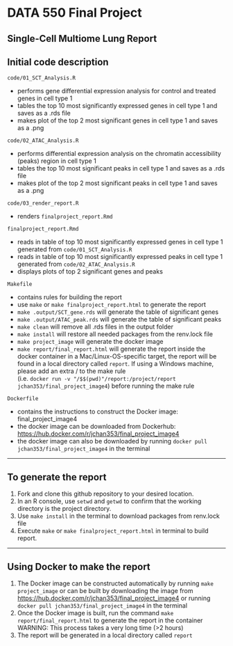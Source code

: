 # DATA 550 Final Project
Single-Cell Multiome Lung Report
------------------------------------------------------------------------

## Initial code description

`code/01_SCT_Analysis.R`

  - performs gene differential expression analysis for control and treated genes in cell type 1
  - tables the top 10 most significantly expressed genes in cell type 1 and saves as a .rds file
  - makes plot of the top 2 most significant genes in cell type 1 and saves as a .png

`code/02_ATAC_Analysis.R`

  - performs differential expression analysis on the chromatin accessibility (peaks) region in cell type 1
  - tables the top 10 most significant peaks in cell type 1 and saves as a .rds file
  - makes plot of the top 2 most significant peaks in cell type 1 and saves as a .png

`code/03_render_report.R`

  - renders `finalproject_report.Rmd`

`finalproject_report.Rmd`

  - reads in table of top 10 most significantly expressed genes in cell type 1 generated from `code/01_SCT_Analysis.R`
  - reads in table of top 10 most significantly expressed peaks in cell type 1 generated from `code/02_ATAC_Analysis.R`
  - displays plots of top 2 significant genes and peaks

`Makefile`

  - contains rules for building the report
  - use `make` or `make finalproject_report.html` to generate the report
  - `make .output/SCT_gene.rds` will generate the table of significant genes
  - `make .output/ATAC_peak.rds` will generate the table of significant peaks
  - `make clean` will remove all .rds files in the output folder
  - `make install` will restore all needed packages from the renv.lock file
  - `make project_image` will generate the docker image
  - `make report/final_report.html` will generate the report inside the docker container in a Mac/Linux-OS-specific target,
  the report will be found in a local directory called `report`. If using a Windows machine, please add an extra / to the make rule \
  (i.e. `docker run -v "/$$(pwd)"/report:/project/report jchan353/final_project_image4`) before running the make rule


`Dockerfile`

  - contains the instructions to construct the Docker image: final_project_image4 
  - the docker image can be downloaded from Dockerhub: https://hub.docker.com/r/jchan353/final_project_image4 
  - the docker image can also be downloaded by running `docker pull jchan353/final_project_image4` in the terminal
  
------------------------------------------------------------------------

## To generate the report
1. Fork and clone this github repository to your desired location.
2. In an R console, use `setwd` and `getwd` to confirm that the working directory is the project directory.
3. Use `make install` in the terminal to download packages from renv.lock file 
4. Execute `make` or `make finalproject_report.html` in terminal to build report.

------------------------------------------------------------------------

## Using Docker to make the report
1. The Docker image can be constructed automatically by running `make project_image` or can be built by downloading the image from \
   https://hub.docker.com/r/jchan353/final_project_image4 or running `docker pull jchan353/final_project_image4` in the terminal
2. Once the Docker image is built, run the command `make report/final_report.html` to generate the report in the container \
  WARNING: This process takes a very long time (>2 hours)
3. The report will be generated in a local directory called `report`
